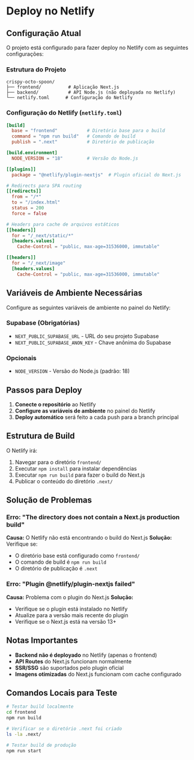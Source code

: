 # Deploy no Netlify

## Configuração Atual

O projeto está configurado para fazer deploy no Netlify com as seguintes configurações:

### Estrutura do Projeto
```
crispy-octo-spoon/
├── frontend/          # Aplicação Next.js
├── backend/           # API Node.js (não deployada no Netlify)
└── netlify.toml      # Configuração do Netlify
```

### Configuração do Netlify (`netlify.toml`)

```toml
[build]
  base = "frontend"           # Diretório base para o build
  command = "npm run build"   # Comando de build
  publish = ".next"           # Diretório de publicação

[build.environment]
  NODE_VERSION = "18"         # Versão do Node.js

[[plugins]]
  package = "@netlify/plugin-nextjs"  # Plugin oficial do Next.js

# Redirects para SPA routing
[[redirects]]
  from = "/*"
  to = "/index.html"
  status = 200
  force = false

# Headers para cache de arquivos estáticos
[[headers]]
  for = "/_next/static/*"
  [headers.values]
    Cache-Control = "public, max-age=31536000, immutable"

[[headers]]
  for = "/_next/image"
  [headers.values]
    Cache-Control = "public, max-age=31536000, immutable"
```

## Variáveis de Ambiente Necessárias

Configure as seguintes variáveis de ambiente no painel do Netlify:

### Supabase (Obrigatórias)
- `NEXT_PUBLIC_SUPABASE_URL` - URL do seu projeto Supabase
- `NEXT_PUBLIC_SUPABASE_ANON_KEY` - Chave anônima do Supabase

### Opcionais
- `NODE_VERSION` - Versão do Node.js (padrão: 18)

## Passos para Deploy

1. **Conecte o repositório** ao Netlify
2. **Configure as variáveis de ambiente** no painel do Netlify
3. **Deploy automático** será feito a cada push para a branch principal

## Estrutura de Build

O Netlify irá:
1. Navegar para o diretório `frontend/`
2. Executar `npm install` para instalar dependências
3. Executar `npm run build` para fazer o build do Next.js
4. Publicar o conteúdo do diretório `.next/`

## Solução de Problemas

### Erro: "The directory does not contain a Next.js production build"

**Causa:** O Netlify não está encontrando o build do Next.js
**Solução:** Verifique se:
- O diretório base está configurado como `frontend/`
- O comando de build é `npm run build`
- O diretório de publicação é `.next`

### Erro: "Plugin @netlify/plugin-nextjs failed"

**Causa:** Problema com o plugin do Next.js
**Solução:** 
- Verifique se o plugin está instalado no Netlify
- Atualize para a versão mais recente do plugin
- Verifique se o Next.js está na versão 13+

## Notas Importantes

- **Backend não é deployado** no Netlify (apenas o frontend)
- **API Routes** do Next.js funcionam normalmente
- **SSR/SSG** são suportados pelo plugin oficial
- **Imagens otimizadas** do Next.js funcionam com cache configurado

## Comandos Locais para Teste

```bash
# Testar build localmente
cd frontend
npm run build

# Verificar se o diretório .next foi criado
ls -la .next/

# Testar build de produção
npm run start
```


